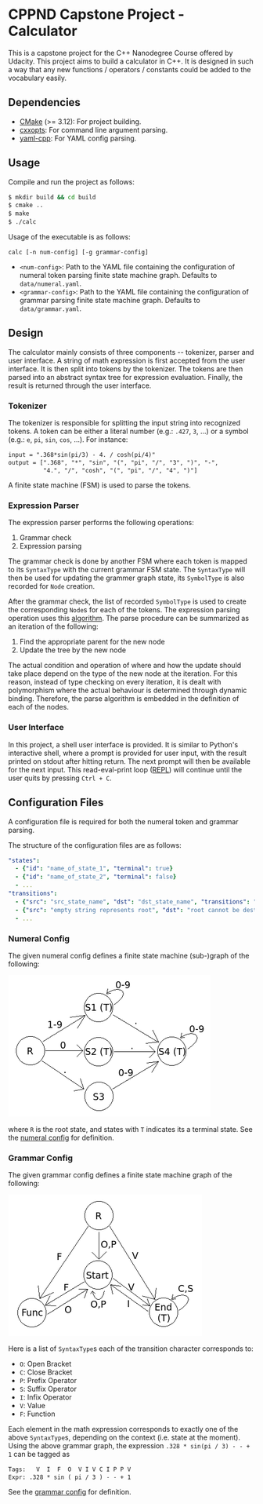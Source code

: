 # CPPND Capstone Project - Calculator

This is a capstone project for the C++ Nanodegree Course offered by Udacity. This project aims to build a calculator in C++. It is designed in such a way that any new functions / operators / constants could be added to the vocabulary easily.

## Dependencies

- [CMake](https://cmake.org/) (>= 3.12): For project building.
- [cxxopts](https://github.com/jarro2783/cxxopts): For command line argument parsing.
- [yaml-cpp](https://github.com/jbeder/yaml-cpp): For YAML config parsing.

## Usage

Compile and run the project as follows:

```bash
$ mkdir build && cd build
$ cmake .. 
$ make
$ ./calc
```

Usage of the executable is as follows:

```
calc [-n num-config] [-g grammar-config]
```

- `<num-config>`: Path to the YAML file containing the configuration of numeral token parsing finite state machine graph. Defaults to `data/numeral.yaml`.
- `<grammar-config>`: Path to the YAML file containing the configuration of grammar parsing finite state machine graph. Defaults to `data/grammar.yaml`.

## Design

The calculator mainly consists of three components -- tokenizer, parser and user interface. A string of math expression is first accepted from the user interface. It is then split into tokens by the tokenizer. The tokens are then parsed into an abstract syntax tree for expression evaluation. Finally, the result is returned through the user interface.


### Tokenizer

The tokenizer is responsible for splitting the input string into recognized tokens. A token can be either a literal number (e.g.: `.427`, `3`, ...) or a symbol (e.g.: `e`, `pi`, `sin`, `cos`, ...). For instance:

```
input = ".368*sin(pi/3) - 4. / cosh(pi/4)"
output = [".368", "*", "sin", "(", "pi", "/", "3", ")", "-",
          "4.", "/", "cosh", "(", "pi", "/", "4", ")"]
```

A finite state machine (FSM) is used to parse the tokens.

### Expression Parser

The expression parser performs the following operations:

1. Grammar check
2. Expression parsing

The grammar check is done by another FSM where each token is mapped to its `SyntaxType` with the current grammar FSM state. The `SyntaxType` will then be used for updating the grammer graph state, its `SymbolType` is also recorded for `Node` creation.

After the grammar check, the list of recorded `SymbolType` is used to create the corresponding `Node`s for each of the tokens. The expression parsing operation uses this [algorithm](https://www.rhyscitlema.com/algorithms/expression-parsing-algorithm/). The parse procedure can be summarized as an iteration of the following:

1. Find the appropriate parent for the new node
2. Update the tree by the new node

The actual condition and operation of where and how the update should take place depend on the type of the new node at the iteration. For this reason, instead of type checking on every iteration, it is dealt with polymorphism where the actual behaviour is determined through dynamic binding. Therefore, the parse algorithm is embedded in the definition of each of the nodes.

### User Interface

In this project, a shell user interface is provided. It is similar to Python's interactive shell, where a prompt is provided for user input, with the result printed on stdout after hitting return. The next prompt will then be available for the next input. This read-eval-print loop ([REPL](https://en.wikipedia.org/wiki/Read%E2%80%93eval%E2%80%93print_loop)) will continue until the user quits by pressing `Ctrl + C`.

## Configuration Files

A configuration file is required for both the numeral token and grammar parsing.

The structure of the configuration files are as follows:

```yaml
"states":
  - {"id": "name_of_state_1", "terminal": true}
  - {"id": "name_of_state_2", "terminal": false}
  - ...
"transitions":
  - {"src": "src_state_name", "dst": "dst_state_name", "transitions": "each character is a transition"}
  - {"src": "empty string represents root", "dst": "root cannot be destination", "transitions": "..."}
  - ...
```

### Numeral Config

The given numeral config defines a finite state machine (sub-)graph of the following:

![Numeral Graph](./images/numeral-graph.png)

where `R` is the root state, and states with `T` indicates its a terminal state. See the [numeral config](./data/numeral.yaml) for definition.

### Grammar Config

The given grammar config defines a finite state machine graph of the following:

![Grammar Graph](./images/grammar-graph.png)

Here is a list of `SyntaxType`s each of the transition character corresponds to:

- `O`: Open Bracket
- `C`: Close Bracket
- `P`: Prefix Operator
- `S`: Suffix Operator
- `I`: Infix Operator
- `V`: Value
- `F`: Function

Each element in the math expression corresponds to exactly one of the above `SyntaxType`s, depending on the context (i.e. state at the moment). Using the above grammar graph, the expression `.328 * sin(pi / 3) - - + 1` can be tagged as

```
Tags:   V  I  F  O  V I V C I P P V
Expr: .328 * sin ( pi / 3 ) - - + 1
```

See the [grammar config](./data/grammar.yaml) for definition.